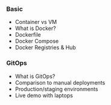 ### Basic

- Container vs VM
- What is Docker?
- Dockerfile
- Docker Compose
- Docker Registries & Hub

### GitOps

- What is GitOps?
- Comparison to manual deployments
- Production/staging environments
- Live demo with laptops
